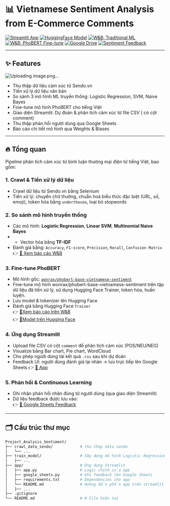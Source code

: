 # 📊 Vietnamese Sentiment Analysis from E-Commerce Comments

<!-- Badges -->
[![Streamlit App](https://img.shields.io/badge/Streamlit-App-blue?logo=streamlit)](https://projectanalysissentiment.streamlit.app)
[![HuggingFace Model](https://img.shields.io/badge/HuggingFace-phobert--vietnamese--sentiment-orange?logo=huggingface)](https://huggingface.co/Huy111204/phobert-vietnamese-sentiment/tree/main)
[![W&B: Traditional ML](https://img.shields.io/badge/W%26B-Traditional%20ML-yellow?logo=wandb)](https://wandb.ai/hoanghuytp9-7-tr-ng-h-kinh-t-tp-h-ch-minh-ueh/traditional_ml-vs-phobert/reports/So-s-nh-hi-u-su-t-c-c-m-h-nh-Machine-Learning-trong-ph-n-lo-i-c-m-x-c-ti-ng-Vi-t--VmlldzoxMzU2MTAxNA?accessToken=a01w3r7vp17l89ogcpiffnhbe18g68fe5wa437jfxin4o2z0v1g2yr4wmp6a24lu)
[![W&B: PhoBERT Fine-tune](https://img.shields.io/badge/W%26B-PhoBERT%20Fine--tune-red?logo=wandb)](https://api.wandb.ai/links/hoanghuytp9-7-tr-ng-h-kinh-t-tp-h-ch-minh-ueh/yvq0mzam)
[![Google Drive](https://img.shields.io/badge/Google%20Drive-Model%20Storage-blue?logo=google-drive)](https://drive.google.com/drive/folders/1LTQgY2lwTtc_aeSQaTrPC8XnNPaLTfLm?usp=sharing)
[![Sentiment Feedback](https://img.shields.io/badge/Feedback-Google%20Sheets-yellow?logo=googlesheets)](https://docs.google.com/spreadsheets/d/11GFPE5lCZZw3zrmzV0dEQw1QBXHszPAECNX52iM6uPg/edit?usp=sharing)


---
## ✨ Features
![Uploading image.png…]()

-  Thu thập dữ liệu cảm xúc từ Sendo.vn
-  Tiền xử lý dữ liệu văn bản
-  So sánh 3 mô hình ML truyền thống: Logistic Regression, SVM, Naive Bayes
-  Fine-tune mô hình PhoBERT cho tiếng Việt
-  Giao diện Streamlit: Dự đoán & phân tích cảm xúc từ file CSV ( có cột comment)
-  Thu thập phản hồi người dùng qua Google Sheets
-  Báo cáo chi tiết mô hình qua Weights & Biases
---
## 🔥 Tổng quan

Pipeline phân tích cảm xúc từ bình luận thương mại điện tử tiếng Việt, bao gồm:

### 1. **Crawl & Tiền xử lý dữ liệu**
   - Crawl dữ liệu từ Sendo.vn bằng Selenium    
   - Tiền xử lý: chuyển chữ thường, chuẩn hoá biểu thức đặc biệt (URL, số, emoji), token hóa bằng `underthesea`, loại bỏ stopwords  

### 2. **So sánh mô hình truyền thống**
   - Các mô hình: **Logistic Regression**, **Linear SVM**, **Multinomial Naive Bayes**
   - - Vector hóa bằng **TF-IDF**
   - Đánh giá bằng: `Accuracy`, `F1-score`, `Precision`, `Recall`, `Confusion Matrix`  
   👉 [🔗 Xem báo cáo W&B](https://wandb.ai/hoanghuytp9-7-tr-ng-h-kinh-t-tp-h-ch-minh-ueh/traditional_ml-vs-phobert/reports/So-s-nh-hi-u-su-t-c-c-m-h-nh-Machine-Learning-trong-ph-n-lo-i-c-m-x-c-ti-ng-Vi-t--VmlldzoxMzU2MTAxNA?accessToken=a01w3r7vp17l89ogcpiffnhbe18g68fe5wa437jfxin4o2z0v1g2yr4wmp6a24lu)

### 3. **Fine-tune PhoBERT**
   - Mô hình gốc: [`wonrax/phobert-base-vietnamese-sentiment`](https://huggingface.co/wonrax/phobert-base-vietnamese-sentiment)
   - Fine-tune mô hình wonrax/phobert-base-vietnamese-sentiment trên tập dữ liệu đã tiền xử lý, sử dụng Hugging Face Trainer, token hóa, huấn luyện. 
   - Lưu model & tokenizer lên Hugging Face
   - Đánh giá bằng Hugging Face `Trainer`    
   👉 [🔗Xem báo cáo trên W&B](https://api.wandb.ai/links/hoanghuytp9-7-tr-ng-h-kinh-t-tp-h-ch-minh-ueh/yvq0mzam)  
   👉 [🔗Model trên Hugging Face](https://huggingface.co/Huy111204/phobert-vietnamese-sentiment/tree/main)

### 4. **Ứng dụng Streamlit** 
   - Upload file CSV có cột `comment` để phân tích cảm xúc (POS/NEU/NEG)
   - Visualize bằng Bar chart, Pie chart, WordCloud  
   - Cho phép người dùng tải kết quả `.csv` sau khi dự đoán 
   - Feedback UI: người dùng đánh giá lại nhãn → lưu trực tiếp lên Google Sheets 
   👉 [🔗 App]([https://projectanalysissentiment.streamlit.app](https://projectanalysissentiment.streamlit.app/))

### 5. **Phản hồi & Continuous Learning** 
   - Ghi nhận phản hồi nhãn đúng từ người dùng (qua giao diện Streamlit)
   - Dữ liệu feedback được lưu vào:  
   👉 [🔗 Google Sheets Feedback](https://docs.google.com/spreadsheets/d/11GFPE5lCZZw3zrmzV0dEQw1QBXHszPAECNX52iM6uPg/edit?usp=sharing)

---

## 🗂️ Cấu trúc thư mục

```bash
Project_Analysis_Sentiment/
├── crawl_data_sendo/            # thu thập data sendo 
│   └── ...
├── train_model/                 # Xây dựng mô hình Logistic Regression , SVM , Naive Bayes và phobert được Fine‑tune bởi wonrax
│   ├── ...                     
├── app/                         # Ứng dụng Streamlit
│   ├── app.py                   # Logic chính của app
│   ├── google_sheets.py         # Ghi feedback lên Google Sheets
│   ├── requirements.txt         # Dependencies cho app
│   └── README.md                # Hướng dẫn phần app trên streamlit và cách chạy app cục bộ
│   ├── ... 
├── .gitignore
└── README.md                    # # File hiện tại
